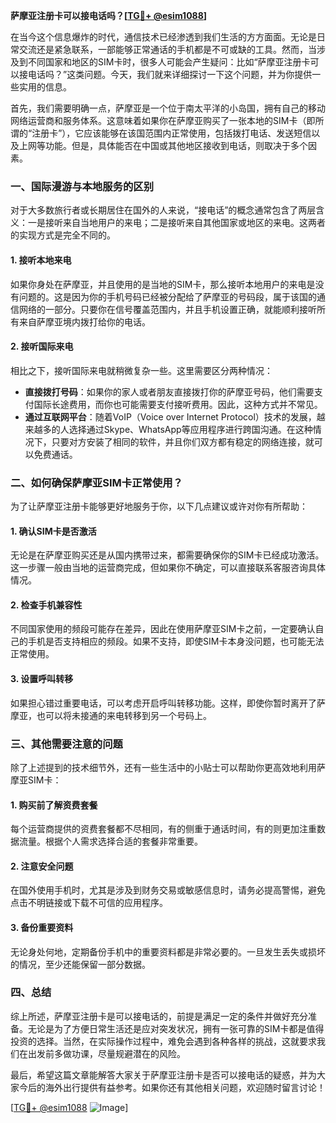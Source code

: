 **萨摩亚注册卡可以接电话吗？[[TG💪+ @esim1088](https://t.me/s/esim1088)]**

在当今这个信息爆炸的时代，通信技术已经渗透到我们生活的方方面面。无论是日常交流还是紧急联系，一部能够正常通话的手机都是不可或缺的工具。然而，当涉及到不同国家和地区的SIM卡时，很多人可能会产生疑问：比如“萨摩亚注册卡可以接电话吗？”这类问题。今天，我们就来详细探讨一下这个问题，并为你提供一些实用的信息。

首先，我们需要明确一点，萨摩亚是一个位于南太平洋的小岛国，拥有自己的移动网络运营商和服务体系。这意味着如果你在萨摩亚购买了一张本地的SIM卡（即所谓的“注册卡”），它应该能够在该国范围内正常使用，包括拨打电话、发送短信以及上网等功能。但是，具体能否在中国或其他地区接收到电话，则取决于多个因素。

### **一、国际漫游与本地服务的区别**

对于大多数旅行者或长期居住在国外的人来说，“接电话”的概念通常包含了两层含义：一是接听来自当地用户的来电；二是接听来自其他国家或地区的来电。这两者的实现方式是完全不同的。

#### **1. 接听本地来电**
如果你身处在萨摩亚，并且使用的是当地的SIM卡，那么接听本地用户的来电是没有问题的。这是因为你的手机号码已经被分配给了萨摩亚的号码段，属于该国的通信网络的一部分。只要你在信号覆盖范围内，并且手机设置正确，就能顺利接听所有来自萨摩亚境内拨打给你的电话。

#### **2. 接听国际来电**
相比之下，接听国际来电就稍微复杂一些。这里需要区分两种情况：
- **直接拨打号码**：如果你的家人或者朋友直接拨打你的萨摩亚号码，他们需要支付国际长途费用，而你也可能需要支付接听费用。因此，这种方式并不常见。
- **通过互联网平台**：随着VoIP（Voice over Internet Protocol）技术的发展，越来越多的人选择通过Skype、WhatsApp等应用程序进行跨国沟通。在这种情况下，只要对方安装了相同的软件，并且你们双方都有稳定的网络连接，就可以免费通话。

### **二、如何确保萨摩亚SIM卡正常使用？**

为了让萨摩亚注册卡能够更好地服务于你，以下几点建议或许对你有所帮助：

#### **1. 确认SIM卡是否激活**
无论是在萨摩亚购买还是从国内携带过来，都需要确保你的SIM卡已经成功激活。这一步骤一般由当地的运营商完成，但如果你不确定，可以直接联系客服咨询具体情况。

#### **2. 检查手机兼容性**
不同国家使用的频段可能存在差异，因此在使用萨摩亚SIM卡之前，一定要确认自己的手机是否支持相应的频段。如果不支持，即使SIM卡本身没问题，也可能无法正常使用。

#### **3. 设置呼叫转移**
如果担心错过重要电话，可以考虑开启呼叫转移功能。这样，即使你暂时离开了萨摩亚，也可以将未接通的来电转移到另一个号码上。

### **三、其他需要注意的问题**

除了上述提到的技术细节外，还有一些生活中的小贴士可以帮助你更高效地利用萨摩亚SIM卡：

#### **1. 购买前了解资费套餐**
每个运营商提供的资费套餐都不尽相同，有的侧重于通话时间，有的则更加注重数据流量。根据个人需求选择合适的套餐非常重要。

#### **2. 注意安全问题**
在国外使用手机时，尤其是涉及到财务交易或敏感信息时，请务必提高警惕，避免点击不明链接或下载不可信的应用程序。

#### **3. 备份重要资料**
无论身处何地，定期备份手机中的重要资料都是非常必要的。一旦发生丢失或损坏的情况，至少还能保留一部分数据。

### **四、总结**

综上所述，萨摩亚注册卡是可以接电话的，前提是满足一定的条件并做好充分准备。无论是为了方便日常生活还是应对突发状况，拥有一张可靠的SIM卡都是值得投资的选择。当然，在实际操作过程中，难免会遇到各种各样的挑战，这就要求我们在出发前多做功课，尽量规避潜在的风险。

最后，希望这篇文章能解答大家关于萨摩亚注册卡是否可以接电话的疑惑，并为大家今后的海外出行提供有益参考。如果你还有其他相关问题，欢迎随时留言讨论！

[[TG💪+ @esim1088](https://t.me/s/esim1088) ![Image](https://i.postimg.cc/4NQfJmqS/Snipaste-2025-05-13-00-14-12.png)]